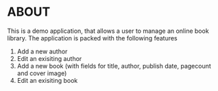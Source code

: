 # ABOUT
This is a demo application, that allows a user to manage an online book library. The application is packed with the following features
1.  Add a new author
2.  Edit an exisiting author
3.  Add a new book (with fields for title, author, publish date, pagecount and cover image)
4.  Edit an exisiting book
